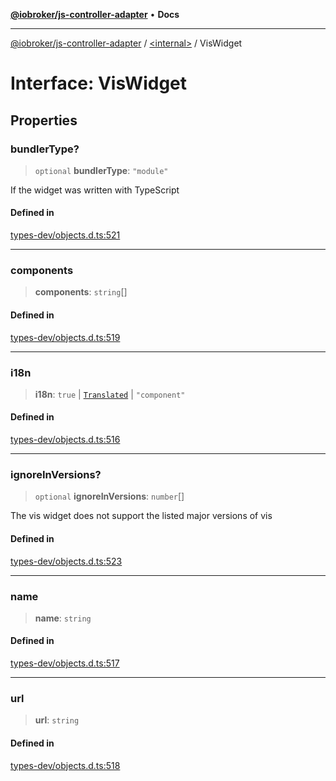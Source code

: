 [**@iobroker/js-controller-adapter**](../../README.md) • **Docs**

***

[@iobroker/js-controller-adapter](../../globals.md) / [\<internal\>](../README.md) / VisWidget

# Interface: VisWidget

## Properties

### bundlerType?

> `optional` **bundlerType**: `"module"`

If the widget was written with TypeScript

#### Defined in

[types-dev/objects.d.ts:521](https://github.com/ioBroker/ioBroker.js-controller/blob/51faba7cbec9601fb6a2f5142cb3a117e78ab588/packages/types-dev/objects.d.ts#L521)

***

### components

> **components**: `string`[]

#### Defined in

[types-dev/objects.d.ts:519](https://github.com/ioBroker/ioBroker.js-controller/blob/51faba7cbec9601fb6a2f5142cb3a117e78ab588/packages/types-dev/objects.d.ts#L519)

***

### i18n

> **i18n**: `true` \| [`Translated`](../type-aliases/Translated.md) \| `"component"`

#### Defined in

[types-dev/objects.d.ts:516](https://github.com/ioBroker/ioBroker.js-controller/blob/51faba7cbec9601fb6a2f5142cb3a117e78ab588/packages/types-dev/objects.d.ts#L516)

***

### ignoreInVersions?

> `optional` **ignoreInVersions**: `number`[]

The vis widget does not support the listed major versions of vis

#### Defined in

[types-dev/objects.d.ts:523](https://github.com/ioBroker/ioBroker.js-controller/blob/51faba7cbec9601fb6a2f5142cb3a117e78ab588/packages/types-dev/objects.d.ts#L523)

***

### name

> **name**: `string`

#### Defined in

[types-dev/objects.d.ts:517](https://github.com/ioBroker/ioBroker.js-controller/blob/51faba7cbec9601fb6a2f5142cb3a117e78ab588/packages/types-dev/objects.d.ts#L517)

***

### url

> **url**: `string`

#### Defined in

[types-dev/objects.d.ts:518](https://github.com/ioBroker/ioBroker.js-controller/blob/51faba7cbec9601fb6a2f5142cb3a117e78ab588/packages/types-dev/objects.d.ts#L518)
